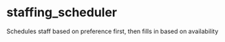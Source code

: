 # staffing_scheduler
Schedules staff based on preference first, then fills in based on availability

